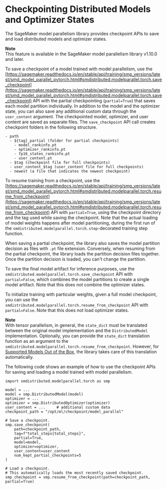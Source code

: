 # Checkpointing Distributed Models and Optimizer States<a name="model-parallel-extended-features-pytorch-checkpoint"></a>

The SageMaker model parallelism library provides checkpoint APIs to save and load distributed models and optimizer states\.

**Note**  
This feature is available in the SageMaker model parallelism library v1\.10\.0 and later\.

To save a checkpoint of a model trained with model parallelism, use the [https://sagemaker.readthedocs.io/en/stable/api/training/smp_versions/latest/smd_model_parallel_pytorch.html#smdistributed.modelparallel.torch.save_checkpoint](https://sagemaker.readthedocs.io/en/stable/api/training/smp_versions/latest/smd_model_parallel_pytorch.html#smdistributed.modelparallel.torch.save_checkpoint) API with the partial checkpointing \(`partial=True`\) that saves each model partition individually\. In addition to the model and the optimizer state, you can also save any additional custom data through the `user_content` argument\. The checkpointed model, optimizer, and user content are saved as separate files\. The `save_checkpoint` API call creates checkpoint folders in the following structure\. 

```
- path
  - ${tag}_partial (folder for partial checkpoints)
    - model_rankinfo.pt
    - optimizer_rankinfo.pt
    - fp16_states_rankinfo.pt
    - user_content.pt
  - $tag (checkpoint file for full checkpoints)
  - user_content_$tag (user_content file for full checkpoints)
  - newest (a file that indicates the newest checkpoint)
```

To resume training from a checkpoint, use the [https://sagemaker.readthedocs.io/en/stable/api/training/smp_versions/latest/smd_model_parallel_pytorch.html#smdistributed.modelparallel.torch.resume_from_checkpoint](https://sagemaker.readthedocs.io/en/stable/api/training/smp_versions/latest/smd_model_parallel_pytorch.html#smdistributed.modelparallel.torch.resume_from_checkpoint) API with `partial=True`, using the checkpoint directory and the tag used while saving the checkpoint\. Note that the actual loading of model weights happens after model partitioning, during the first run of the `smdistributed.modelparallel.torch.step`\-decorated training step function\.

When saving a partial checkpoint, the library also saves the model partition decision as files with `.pt` file extension\. Conversely, when resuming from the partial checkpoint, the library loads the partition decision files together\. Once the partition decision is loaded, you can't change the partition\.

To save the final model artifact for inference purposes, use the `smdistributed.modelparallel.torch.save_checkpoint` API with `partial=False`, which combines the model partitions to create a single model artifact\. Note that this does not combine the optimizer states\.

To initialize training with particular weights, given a full model checkpoint, you can use the `smdistributed.modelparallel.torch.resume_from_checkpoint` API with `partial=False`\. Note that this does not load optimizer states\.

**Note**  
With tensor parallelism, in general, the `state_dict` must be translated between the original model implementation and the `DistributedModel` implementation\. Optionally, you can provide the `state_dict` translation function as an argument to the `smdistributed.modelparallel.torch.resume_from_checkpoint`\. However, for [Supported Models Out of the Box](model-parallel-extended-features-pytorch-hugging-face.md#model-parallel-extended-features-pytorch-hugging-face-out-of-the-box), the library takes care of this translation automatically\.

The following code shows an example of how to use the checkpoint APIs for saving and loading a model trained with model parallelism\.

```
import smdistributed.modelparallel.torch as smp

model = ...
model = smp.DistributedModel(model)
optimizer = ...
optimizer = smp.DistributedOptimizer(optimizer)
user_content = ...     # additional custom data
checkpoint_path = "/opt/ml/checkpoint/model_parallel"

# Save a checkpoint.
smp.save_checkpoint(
    path=checkpoint_path,
    tag=f"total_steps{total_steps}",
    partial=True,
    model=model,
    optimizer=optimizer,
    user_content=user_content
    num_kept_partial_checkpoints=5
)

# Load a checkpoint.
# This automatically loads the most recently saved checkpoint.
smp_checkpoint = smp.resume_from_checkpoint(path=checkpoint_path, partial=True)
```